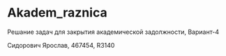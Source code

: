 # Akadem_raznica
Решание задач для закрытия академической задолжности, Вариант-4

Сидорович Ярослав, 467454, R3140
